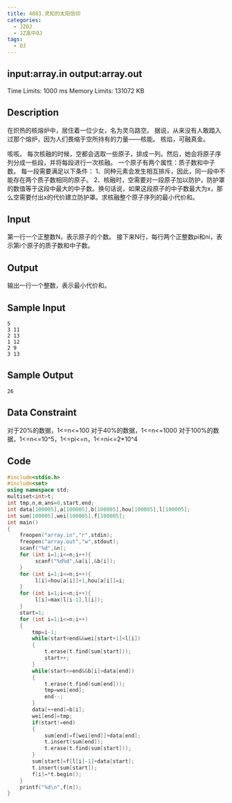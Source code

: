 ```yaml
---
title: 4883.灵知的太阳信仰
categories:
  - JZOJ
  - JZ高中OJ
tags:
  - OJ
---
```


## input:**array.in**   output:**array.out**

Time Limits: 1000 ms  Memory Limits: 131072 KB    

## Description

在炽热的核熔炉中，居住着一位少女，名为灵乌路空。
据说，从来没有人敢踏入过那个熔炉，因为人们畏缩于空所持有的力量——核能。
核焰，可融真金。

咳咳。
每次核融的时候，空都会选取一些原子，排成一列。然后，她会将原子序列分成一些段，并将每段进行一次核融。
一个原子有两个属性：质子数和中子数。
每一段需要满足以下条件：
1、同种元素会发生相互排斥，因此，同一段中不能存在两个质子数相同的原子。
2、核融时，空需要对一段原子加以防护，防护罩的数值等于这段中最大的中子数。换句话说，如果这段原子的中子数最大为x，那么空需要付出x的代价建立防护罩。求核融整个原子序列的最小代价和。



## Input

第一行一个正整数N，表示原子的个数。
接下来N行，每行两个正整数pi和ni，表示第i个原子的质子数和中子数。

## Output

输出一行一个整数，表示最小代价和。

## Sample Input

```
5
3 11
2 13
1 12
2 9
3 13
```

## Sample Output

```
26
```

## Data Constraint

对于20%的数据，1<=n<=100
对于40%的数据，1<=n<=1000
对于100%的数据，1<=n<=10^5，1<=pi<=n，1<=ni<=2*10^4

## Code

```cpp
#include<stdio.h>
#include<set> 
using namespace std;
multiset<int>t;
int tmp,n,m,ans=0,start,end;
int data[100005],a[100005],b[100005],hou[100005],l[100005];
int sum[100005],wei[100005],f[100005];
int main()
{
    freopen("array.in","r",stdin);
    freopen("array.out","w",stdout);
    scanf("%d",&n);
    for (int i=1;i<=n;i++){
    	 scanf("%d%d",&a[i],&b[i]);
	}
    for (int i=1;i<=n;i++){
    	 l[i]=hou[a[i]]+1,hou[a[i]]=i;
	}
    for (int i=1;i<=n;i++){
    	 l[i]=max(l[i-1],l[i]);
	}
    start=1;
    for (int i=1;i<=n;i++) 
	{
        tmp=i-1;
        while(start<end&&wei[start+1]<l[i])
		{
            t.erase(t.find(sum[start]));
            start++;
        }
        while(start<=end&&b[i]>data[end])
		{
            t.erase(t.find(sum[end]));
            tmp=wei[end];
            end--;
        }
        data[++end]=b[i];
        wei[end]=tmp;
        if(start!=end)
		{
            sum[end]=f[wei[end]]+data[end];
            t.insert(sum[end]);
            t.erase(t.find(sum[start]));
        }
        sum[start]=f[l[i]-1]+data[start];
        t.insert(sum[start]);
        f[i]=*t.begin();
    }
    printf("%d\n",f[n]);
}
```

